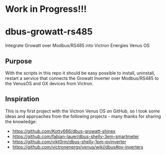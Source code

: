 # Work in Progress!!!

# dbus-growatt-rs485
Integrate Growatt over Modbus/RS485 into Victron Energies Venus OS

## Purpose
With the scripts in this repo it should be easy possible to install, uninstall, restart a service that connects the Growatt Inverter over Modbus/RS485 to the VenusOS and GX devices from Victron.

## Inspiration
This is my first project with the Victron Venus OS on GitHub, so I took some ideas and approaches from the following projects - many thanks for sharing the knowledge:

- https://github.com/Kotty666/dbus-growatt-shinex
- https://github.com/fabian-lauer/dbus-shelly-3em-smartmeter
- https://github.com/vikt0rm/dbus-shelly-1pm-pvinverter
- https://github.com/victronenergy/venus/wiki/dbus#pv-inverters